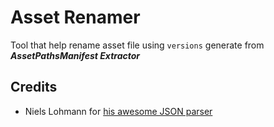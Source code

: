 # Asset Renamer
Tool that help rename asset file using `versions` generate from ***AssetPathsManifest Extractor***

## Credits
* Niels Lohmann for [his awesome JSON parser](https://github.com/nlohmann/json)